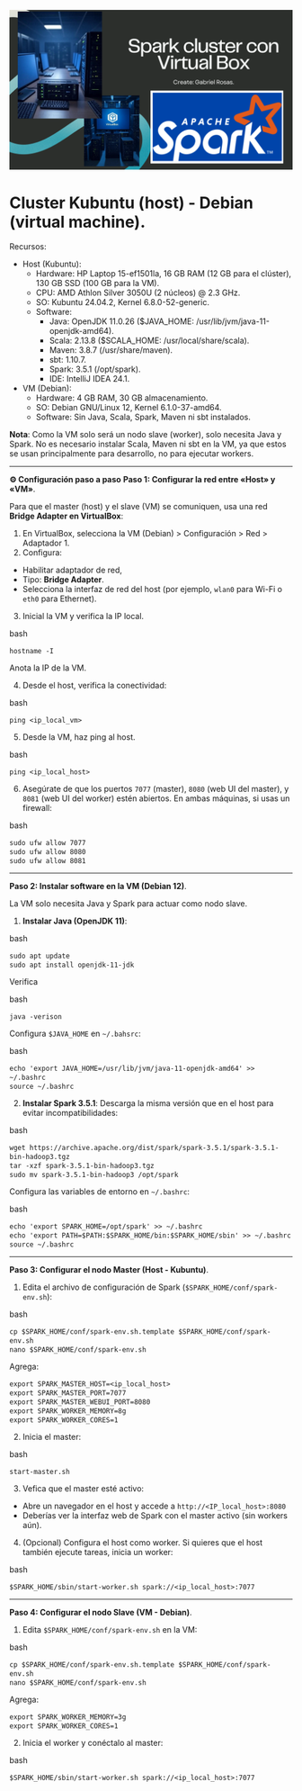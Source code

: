 ![](https://raw.githubusercontent.com/gabrielfernando01/cluster_vb/main/image/cover.png)

# Cluster Kubuntu (host) - Debian (virtual machine).

Recursos:

- Host (Kubuntu):
  - Hardware: HP Laptop 15-ef1501la, 16 GB RAM (12 GB para el clúster), 130 GB SSD (100 GB para la VM).
  - CPU: AMD Athlon Silver 3050U (2 núcleos) @ 2.3 GHz.
  - SO: Kubuntu 24.04.2, Kernel 6.8.0-52-generic.
  - Software:
    - Java: OpenJDK 11.0.26 ($JAVA_HOME: /usr/lib/jvm/java-11-openjdk-amd64).
    - Scala: 2.13.8 ($SCALA_HOME: /usr/local/share/scala).
    - Maven: 3.8.7 (/usr/share/maven).
    - sbt: 1.10.7.
    - Spark: 3.5.1 (/opt/spark).
    - IDE: IntelliJ IDEA 24.1.
- VM (Debian):
  - Hardware: 4 GB RAM, 30 GB almacenamiento.
  - SO: Debian GNU/Linux 12, Kernel 6.1.0-37-amd64.
  - Software: Sin Java, Scala, Spark, Maven ni sbt instalados.

**Nota**: Como la VM solo será un nodo slave (worker), solo necesita Java y Spark. No es necesario instalar Scala, Maven ni sbt en la VM, ya que estos se usan principalmente para desarrollo, no para ejecutar workers.

***

**⚙️ Configuración paso a paso**
**Paso 1: Configurar la red entre «Host» y «VM»**.

Para que el master (host) y el slave (VM) se comuniquen, usa una red **Bridge Adapter en VirtualBox**:

1. En VirtualBox, selecciona la VM (Debian) > Configuración > Red > Adaptador 1.
2. Configura:
- Habilitar adaptador de red,
- Tipo: **Bridge Adapter**.
- Selecciona la interfaz de red del host (por ejemplo, <code>wlan0</code> para Wi-Fi o <code>eth0</code> para Ethernet).
3. Inicial la VM y verifica la IP local.

bash
```
hostname -I
```

Anota la IP de la VM.

4. Desde el host, verifica la conectividad:

bash
```
ping <ip_local_vm>
```

5. Desde la VM, haz ping al host.

bash
```
ping <ip_local_host>
```

6. Asegúrate de que los puertos <code>7077</code> (master), <code>8080</code> (web UI del master), y <code>8081</code> (web UI del worker) estén abiertos. En ambas máquinas, si usas un firewall:

bash
```
sudo ufw allow 7077
sudo ufw allow 8080
sudo ufw allow 8081
```

***
**Paso 2: Instalar software en la VM (Debian 12)**.

La VM solo necesita Java y Spark para actuar como nodo slave.

1. **Instalar Java (OpenJDK 11)**:

bash
```
sudo apt update
sudo apt install openjdk-11-jdk
```

Verifica

bash
```
java -verison
```

Configura <code>$JAVA_HOME</code> en <code>~/.bahsrc</code>:

bash
```
echo 'export JAVA_HOME=/usr/lib/jvm/java-11-openjdk-amd64' >> ~/.bashrc
source ~/.bashrc
``` 

2. **Instalar Spark 3.5.1**: Descarga la misma versión que en el host para evitar incompatibilidades:

bash
```
wget https://archive.apache.org/dist/spark/spark-3.5.1/spark-3.5.1-bin-hadoop3.tgz
tar -xzf spark-3.5.1-bin-hadoop3.tgz
sudo mv spark-3.5.1-bin-hadoop3 /opt/spark
```

Configura las variables de entorno en <code>~/.bashrc</code>:

bash
```
echo 'export SPARK_HOME=/opt/spark' >> ~/.bashrc
echo 'export PATH=$PATH:$SPARK_HOME/bin:$SPARK_HOME/sbin' >> ~/.bashrc
source ~/.bashrc
```

***
**Paso 3: Configurar el nodo Master (Host - Kubuntu)**.

1. Edita el archivo de configuración de Spark (<code>$SPARK_HOME/conf/spark-env.sh</code>):

bash
```
cp $SPARK_HOME/conf/spark-env.sh.template $SPARK_HOME/conf/spark-env.sh
nano $SPARK_HOME/conf/spark-env.sh
```

Agrega:

```
export SPARK_MASTER_HOST=<ip_local_host>
export SPARK_MASTER_PORT=7077
export SPARK_MASTER_WEBUI_PORT=8080
export SPARK_WORKER_MEMORY=8g
export SPARK_WORKER_CORES=1
```

2. Inicia el master:

bash
```
start-master.sh
```

3. Vefica que el master esté activo:

- Abre un navegador en el host y accede a <code>http://<IP_local_host>:8080</code>
- Deberías ver la interfaz web de Spark con el master activo (sin workers aún).

4. (Opcional) Configura el host como worker. Si quieres que el host también ejecute tareas, inicia un worker:

bash
```
$SPARK_HOME/sbin/start-worker.sh spark://<ip_local_host>:7077
```

***
**Paso 4: Configurar el nodo Slave (VM - Debian)**.

1. Edita <code>$SPARK_HOME/conf/spark-env.sh</code> en la VM:

bash
```
cp $SPARK_HOME/conf/spark-env.sh.template $SPARK_HOME/conf/spark-env.sh
nano $SPARK_HOME/conf/spark-env.sh
```

Agrega:

```
export SPARK_WORKER_MEMORY=3g
export SPARK_WORKER_CORES=1
```

2. Inicia el worker y conéctalo al master:

bash
```
$SPARK_HOME/sbin/start-worker.sh spark://<ip_local_host>:7077
```